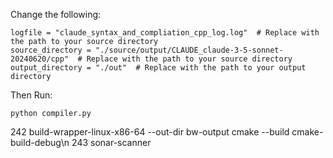 Change the following:

    logfile = "claude_syntax_and_compliation_cpp_log.log"  # Replace with the path to your source directory
    source_directory = "./source/output/CLAUDE_claude-3-5-sonnet-20240620/cpp"  # Replace with the path to your source directory
    output_directory = "./out"  # Replace with the path to your output directory

Then Run:
```
python compiler.py
```


242  build-wrapper-linux-x86-64 --out-dir bw-output cmake --build cmake-build-debug\n
243  sonar-scanner
